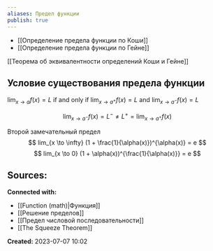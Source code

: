 ```yaml
---
aliases: Предел функции
publish: true
---
```


- [[Определение предела функции по Коши]]
- [[Определение предела функции по Гейне]]

[[Теорема об эквивалентности определений Коши и Гейне]]

## Условие существования предела функции
$\lim_{x \to a} f(x) = L$ if and only if $\lim_{x \to a^+} f(x) = L$ and $\lim_{x \to a^-} f(x) = L$

$$
\lim_{x \to a^-} f(x) = L^- \neq L^+ = \lim_{x \to a^+} f(x)
$$


Второй замечательный предел
$$
lim_{x \to \infty} (1 + \frac{1}{\alpha(x)})^{\alpha(x)} = e
$$
$$
lim_{x \to 0} (1 + \alpha(x))^{\frac{1}{\alpha(x)}} = e
$$



**Sources:**
- 


**Connected with:**
- [[Function (math)|Функция]]
- [[Решение пределов]]
- [[Предел числовой последовательности]] 
- [[The Squeeze Theorem]]



**Created:** 2023-07-07 10:02